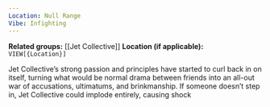 ```yaml
---
Location: Null Range
Vibe: Infighting
---
```

**Related groups:** [[Jet Collective]]
**Location (if applicable):** `VIEW[{Location}]`

Jet Collective’s strong passion and principles have started to curl back in on itself, turning what would be normal drama between friends into an all-out war of accusations, ultimatums, and brinkmanship. If someone doesn’t step in, Jet Collective could implode entirely, causing shock